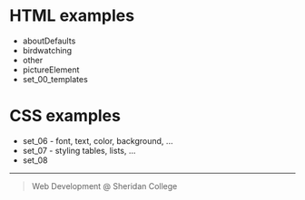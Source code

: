 

# HTML examples

- aboutDefaults
- birdwatching
- other
- pictureElement
- set_00_templates

# CSS examples

- set_06 - font, text, color, background, ...
- set_07 - styling tables, lists, ...
- set_08



---

> Web Development @ Sheridan College


